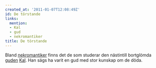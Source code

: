 ```yaml
---
created_at: '2011-01-07T12:08:49Z'
id: De törstande
links:
  mention:
  - Kal
  - gud
  - nekromantiker
title: De törstande
---
```


Bland [nekromantiker] finns det de som studerar den nästintill bortglömda [guden][] [Kal]. Han sägs
ha varit en gud med stor kunskap om de döda.

  [nekromantiker]: nekromantiker
  [guden]: gud
  [Kal]: Kal
